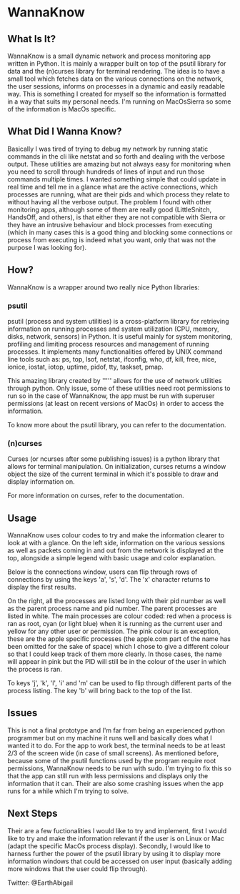 # WannaKnow

## What Is It?

WannaKnow is a small dynamic network and process monitoring app written in Python.
It is mainly a wrapper built on top of the psutil library for data and the (n)curses
library for terminal rendering. The idea is to have a small tool which fetches data on
the various connections on the network, the user sessions, informs on processes in a dynamic
and easily readable way. This is something I created for myself so the information is formatted
in a way that suits my personal needs. I'm running on MacOsSierra so some of the information
is MacOs specific.

## What Did I Wanna Know?

Basically I was tired of trying to debug my network by running static commands in the cli like
netstat and so forth and dealing with the verbose output. These utilities are
amazing but not always easy for monitoring when you need to scroll through
hundreds of lines of input and run those
commands multiple times. I wanted something simple that could update in real time and tell me in a glance
what are the active connections, which processes are running, what are their pids and which process they
relate to without having all the verbose output.
The problem I found with other monitoring apps, although some of them are really good (LittleSnitch,
 HandsOff, and others), is that either they are not compatible with Sierra or they have an intrusive
behaviour and block processes from executing (which in many cases this is a good thing and blocking some
connections or process from executing is indeed what you want, only that was not the purpose I was looking
for).

## How?

WannaKnow is a wrapper around two really nice Python libraries:

### psutil

psutil (process and system utilities) is a cross-platform library for retrieving information on running
processes and system utilization (CPU, memory, disks, network, sensors) in Python. It is useful mainly for
system monitoring, profiling and limiting process resources and management of running processes. It
implements many functionalities offered by UNIX command line tools such as: ps, top, lsof, netstat,
ifconfig, who, df, kill, free, nice, ionice, iostat, iotop, uptime, pidof, tty, taskset, pmap.

This amazing library created by ''''' allows for the use of network utilities through python. Only issue,
some of these utilities need root permissions to run so in the case of WannaKnow, the app must be run with
superuser permissions (at least on recent versions of MacOs) in order to access the information.

To know more about the psutil library, you can refer to the documentation.

### (n)curses

Curses (or ncurses after some publishing issues) is a python library that allows for terminal manipulation.
On initialization, curses returns a window object the size of the current terminal in which it's possible to
draw and display information on.

For more information on curses, refer to the documentation.

## Usage

WannaKnow uses colour codes to try and make the information clearer to look at with a glance. On the left
side, information on the various sessions as well as packets coming in and out from the network is displayed
at the top, alongside a simple legend with basic usage and color explanation.

Below is the connections window, users can flip through rows of connections by using the keys 'a', 's', 'd'.
The 'x' character returns to display the first results.

On the right, all the processes are listed long with their pid number as well as the parent process name
and pid number. The parent processes are listed in white. The main processes are colour coded: red when a
process is ran as root, cyan (or light blue) when it is running as the current user and yellow for any
other user or permission. The pink colour is an exception, these are the apple specific processes (the
apple.com part of the name has been omitted for the sake of space) which I chose to give a different colour
so that I could keep track of them more clearly. In those cases, the name will appear in pink but the PID
will still be in the colour of the user in which the process is ran.

To keys 'j', 'k', 'l', 'i' and 'm' can be used to flip through different parts of the process listing. The
key 'b' will bring back to the top of the list.

## Issues

This is not a final prototype  and I'm far from being an experienced python programmer but on my machine it
runs well and basically does what I wanted it to do. For the app to work best, the terminal needs to be at
least 2/3 of the screen wide (in case of small screens). As mentioned before, because some of the psutil
functions used by the program require root permissions, WannaKnow needs to be run with sudo. I'm trying to
fix this so that the app can still run with less permissions and displays only the information that it can.
Their are also some crashing issues when the app runs for a while which I'm trying to solve.

## Next Steps

Their are a few fuctionalities I would like to try and implement, first I would like to try and make the
information relevant if the user is on Linux or Mac (adapt the specific MacOs process display).
Secondly, I would like to harness further the power of the psutil library by using it to display more
information windows that could be accessed on user input (basically adding more windows that the user could
flip through).

Twitter: @EarthAbigail
